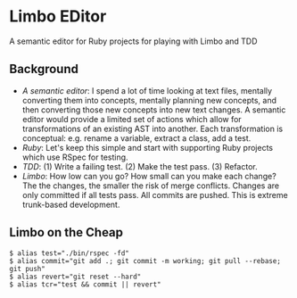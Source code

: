 # Limbo EDitor

A semantic editor for Ruby projects for playing with Limbo and TDD

## Background

* *A semantic editor*: I spend a lot of time looking at text files,
  mentally converting them into concepts, mentally planning new
  concepts, and then converting those new concepts into new text
  changes.  A semantic editor would provide a limited set of actions
  which allow for transformations of an existing AST into another.  Each
  transformation is conceptual: e.g. rename a variable, extract a class,
  add a test.
* *Ruby*: Let's keep this simple and start with supporting Ruby projects
  which use RSpec for testing.
* *TDD*: (1) Write a failing test.  (2) Make the test pass.  (3)
  Refactor.
* *Limbo*: How low can you go?  How small can you make each change?  The
  the changes, the smaller the risk of merge conflicts.  Changes are
  only committed if all tests pass.  All commits are pushed.  This is
  extreme trunk-based development.

## Limbo on the Cheap

    $ alias test="./bin/rspec -fd"
    $ alias commit="git add .; git commit -m working; git pull --rebase; git push"
    $ alias revert="git reset --hard"
    $ alias tcr="test && commit || revert"
